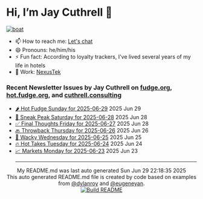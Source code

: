 # Hi, I’m Jay Cuthrell 👋

[![boat](https://cuthrell.com/boat.jpg)](https://cuthrell.com)

- 📫 How to reach me: [Let's chat](https://jaycuthrell.com/contact/)
- 😄 Pronouns: he/him/his
- ⚡ Fun fact: According to loyalty trackers, I've lived several years of my life in hotels
- 💼 Work: [NexusTek](https://nexustek.com)

### Recent Newsletter Issues by Jay Cuthrell on [fudge.org](https://fudge.org), [hot.fudge.org](https://hot.fudge.org), and [cuthrell.consulting](https://cuthrell.consulting)
 - [🌶️ Hot Fudge Sunday for 2025-06-29](https://fudge.org/archive/hot-fudge-sunday-for-2025-06-29/) 2025 Jun 29
 - [🔮 Sneak Peak Saturday for 2025-06-28](https://fudge.org/archive/sneak-peak-saturday-for-2025-06-28/) 2025 Jun 28
 - [✅ Final Thoughts Friday for 2025-06-27](https://fudge.org/archive/final-thoughts-friday-for-2025-06-27/) 2025 Jun 28
 - [🔙 Throwback Thursday for 2025-06-26](https://fudge.org/archive/throwback-thursday-for-2025-06-26/) 2025 Jun 26
 - [🤪 Wacky Wednesday for 2025-06-25](https://fudge.org/archive/wacky-wednesday-for-2025-06-25/) 2025 Jun 25
 - [🔥 Hot Takes Tuesday for 2025-06-24](https://fudge.org/archive/hot-takes-tuesday-for-2025-06-24/) 2025 Jun 24
 - [📈 Markets Monday for 2025-06-23](https://fudge.org/archive/markets-monday-for-2025-06-23/) 2025 Jun 23<hr>
<div align="center">
My README.md was last auto generated Sun Jun 29 22:18:35 2025
<br>
  <link href="https://github.com/jaycuthrell" rel="me">
  <link href="https://fudge.org" rel="me">
This auto generated README.md file is created by code based on examples from <a href="https://towardsdatascience.com/auto-updating-your-github-profile-with-python-cde87b638168" target="_blank">@dylanroy</a> and <a href="https://github.com/eugeneyan" target="_blank">@eugeneyan</a>.
<br>
<a href="https://github.com/JayCuthrell/JayCuthrell/actions"><img src="https://github.com/JayCuthrell/JayCuthrell/workflows/cron/badge.svg?branch=master" align="center" alt="Build README"></a>
</div>
